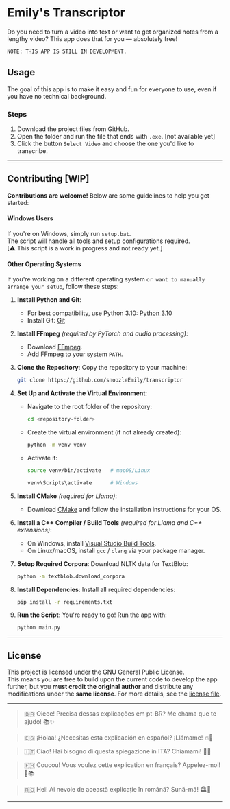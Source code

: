 # Emily's Transcriptor

Do you need to turn a video into text or want to get organized notes from a lengthy video? This app does that for you — absolutely free!

`NOTE: THIS APP IS STILL IN DEVELOPMENT.`

## Usage

The goal of this app is to make it easy and fun for everyone to use, even if you have no technical background.

### **Steps**
1. Download the project files from GitHub.
2. Open the folder and run the file that ends with `.exe`. [not available yet]
3. Click the button `Select Video` and choose the one you'd like to transcribe.

---

## Contributing [WIP]

**Contributions are welcome!** Below are some guidelines to help you get started:

#### **Windows Users**
If you're on Windows, simply run `setup.bat`.  
The script will handle all tools and setup configurations required.  
[⚠ This script is a work in progress and not ready yet.]

#### **Other Operating Systems**
If you're working on a different operating system `or want to manually arrange your setup`, follow these steps:

1. **Install Python and Git**:
   - For best compatibility, use Python 3.10: [Python 3.10](https://www.python.org/downloads/)
   - Install Git: [Git](https://git-scm.com/downloads)

2. **Install FFmpeg** *(required by PyTorch and audio processing)*:
   - Download [FFmpeg](https://github.com/BtbN/FFmpeg-Builds/releases/download/latest/ffmpeg-master-latest-win64-gpl.zip).
   - Add FFmpeg to your system `PATH`.

3. **Clone the Repository**:
   Copy the repository to your machine:
   ```bash
   git clone https://github.com/snoozleEmily/transcriptor
   ```

4. **Set Up and Activate the Virtual Environment**:
   - Navigate to the root folder of the repository:
     ```bash
     cd <repository-folder>
     ```
   - Create the virtual environment (if not already created):
     ```bash
     python -m venv venv
     ```
   - Activate it:
     ```bash
     source venv/bin/activate   # macOS/Linux
     ```
     ```bash
     venv\Scripts\activate      # Windows
     ```

5. **Install CMake** *(required for Llama)*:
   - Download [CMake](https://cmake.org/download/) and follow the installation instructions for your OS.

6. **Install a C++ Compiler / Build Tools** *(required for Llama and C++ extensions)*:
   - On Windows, install [Visual Studio Build Tools](https://visualstudio.microsoft.com/visual-cpp-build-tools/).  
   - On Linux/macOS, install `gcc` / `clang` via your package manager.

7. **Setup Required Corpora**:
    Download NLTK data for TextBlob:
   ```bash
   python -m textblob.download_corpora
   ```

8. **Install Dependencies**:
   Install all required dependencies:
   ```bash
   pip install -r requirements.txt
   ```

9. **Run the Script**:
   You're ready to go! Run the app with:
   ```bash
   python main.py
   ```

---

## License

This project is licensed under the GNU General Public License.  
This means you are free to build upon the current code to develop the app further, but you **must credit the original author** and distribute any modifications under the **same license**. For more details, see the [license file](LICENSE).

---
> 🇧🇷 Oieee! Precisa dessas explicações em pt-BR? Me chama que te ajudo! 📚✨  

> 🇪🇸 ¡Holaa! ¿Necesitas esta explicación en español? ¡Llámame! 🔥📖  

> 🇮🇹 Ciao! Hai bisogno di questa spiegazione in ITA? Chiamami! 🍕📜  

> 🇫🇷 Coucou! Vous voulez cette explication en français? Appelez-moi! 🥖📚  

> 🇷🇴 Hei! Ai nevoie de această explicație în română? Sună-mă! 🏛️📖  
---
